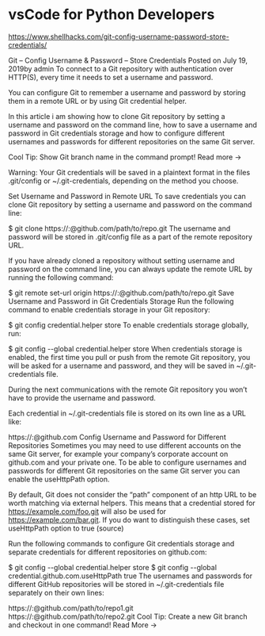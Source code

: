 # vsCode for Python Developers

https://www.shellhacks.com/git-config-username-password-store-credentials/

Git – Config Username & Password – Store Credentials
Posted on July 19, 2019by admin
To connect to a Git repository with authentication over HTTP(S), every time it needs to set a username and password.

You can configure Git to remember a username and password by storing them in a remote URL or by using Git credential helper.

In this article i am showing how to clone Git repository by setting a username and password on the command line, how to save a username and password in Git credentials storage and how to configure different usernames and passwords for different repositories on the same Git server.

Cool Tip: Show Git branch name in the command prompt! Read more →

Warning: Your Git credentials will be saved in a plaintext format in the files .git/config or ~/.git-credentials, depending on the method you choose.

Set Username and Password in Remote URL
To save credentials you can clone Git repository by setting a username and password on the command line:

$ git clone https://<USERNAME>:<PASSWORD>@github.com/path/to/repo.git
The username and password will be stored in .git/config file as a part of the remote repository URL.

If you have already cloned a repository without setting username and password on the command line, you can always update the remote URL by running the following command:

$ git remote set-url origin https://<USERNAME>:<PASSWORD>@github.com/path/to/repo.git
Save Username and Password in Git Credentials Storage
Run the following command to enable credentials storage in your Git repository:

$ git config credential.helper store
To enable credentials storage globally, run:

$ git config --global credential.helper store
When credentials storage is enabled, the first time you pull or push from the remote Git repository, you will be asked for a username and password, and they will be saved in ~/.git-credentials file.

During the next communications with the remote Git repository you won’t have to provide the username and password.

Each credential in ~/.git-credentials file is stored on its own line as a URL like:

https://<USERNAME>:<PASSWORD>@github.com
Config Username and Password for Different Repositories
Sometimes you may need to use different accounts on the same Git server, for example your company’s corporate account on github.com and your private one.
To be able to configure usernames and passwords for different Git repositories on the same Git server you can enable the useHttpPath option.

By default, Git does not consider the “path” component of an http URL to be worth matching via external helpers. This means that a credential stored for https://example.com/foo.git will also be used for https://example.com/bar.git. If you do want to distinguish these cases, set useHttpPath option to true (source)

Run the following commands to configure Git credentials storage and separate credentials for different repositories on github.com:

$ git config --global credential.helper store
$ git config --global credential.github.com.useHttpPath true
The usernames and passwords for different GitHub repositories will be stored in ~/.git-credentials file separately on their own lines:

https://<USERNAME>:<PASSWORD>@github.com/path/to/repo1.git
https://<USERNAME>:<PASSWORD>@github.com/path/to/repo2.git
Cool Tip: Create a new Git branch and checkout in one command! Read More →
